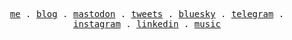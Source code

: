 <p align="center">
  <samp>
    <a href="https://repus.me">me</a> .
    <a href="https://superpung.com">blog</a> .
    <a href="https://mas.to/@superx">mastodon</a> .
    <a href="https://twitter.com/repusx">tweets</a> .
    <a href="https://bsky.app/profile/superpung.com">bluesky</a> .
    <a href="https://t.me/repusxbot">telegram</a> .
    <a href="https://instagram.com/repusx">instagram</a> .
    <a href="https://www.linkedin.com/in/xp1i">linkedin</a> .
    <a href="https://open.spotify.com/user/a4qyb72aaecpn1jgv1vpcx9at">music</a>
  </samp>
</p>
